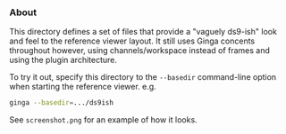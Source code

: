 ### About

This directory defines a set of files that provide a "vaguely ds9-ish" look
and feel to the reference viewer layout.  It still uses Ginga concents
throughout however, using channels/workspace instead of frames and using the
plugin architecture.

To try it out, specify this directory to the `--basedir` command-line option
when starting the reference viewer.  e.g.
```bash
ginga --basedir=.../ds9ish
```

See `screenshot.png` for an example of how it looks.


